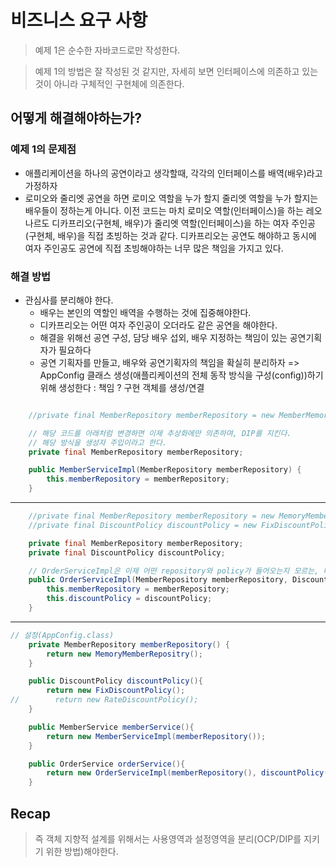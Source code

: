 # 비즈니스 요구 사항

> 예제 1은 순수한 자바코드로만 작성한다.

> 예제 1의 방법은 잘 작성된 것 같지만, 자세히 보면 인터페이스에 의존하고 있는 것이 아니라 구체적인 구현체에 의존한다.

## 어떻게 해결해야하는가?

### 예제 1의 문제점

- 애플리케이션을 하나의 공연이라고 생각할때, 각각의 인터페이스를 배역(배우)라고 가정하자
- 로미오와 줄리엣 공연을 하면 로미오 역할을 누가 할지 줄리엣 역할을 누가 할지는 배우들이 정하는게 아니다. 이전 코드는 마치 로미오 역할(인터페이스)을 하는 레오나르도 디카프리오(구현체, 배우)가 줄리엣 역할(인터페이스)을 하는 여자 주인공(구현체, 배우)을 직접 초빙하는 것과 같다. 디카프리오는 공연도 해야하고 동시에 여자 주인공도 공연에 직접 초빙해야하는 너무 많은 책임을 가지고 있다.

### 해결 방법

- 관심사를 분리해야 한다.
    - 배우는 본인의 역할인 배역을 수행하는 것에 집중해야한다.
    - 디카프리오는 어떤 여자 주인공이 오더라도 같은 공연을 해야한다.
    - 해결을 위해선 공연 구성, 담당 배우 섭외, 배우 지정하는 책임이 있는 공연기획자가 필요하다
    - 공연 기획자를 만들고, 배우와 공연기획자의 책임을 확실히 분리하자
=> AppConfig 클래스 생성(애플리케이션의 전체 동작 방식을 구성(config))하기 위해 생성한다 : 책임 ? 구현 객체를 생성/연결


```java 

    //private final MemberRepository memberRepository = new MemberMemoryRepository;

    // 해당 코드를 아래처럼 변경하면 이제 추상화에만 의존하며, DIP를 지킨다.
    // 해당 방식을 생성자 주입이라고 한다.
    private final MemberRepository memberRepository;

    public MemberServiceImpl(MemberRepository memberRepository) {
        this.memberRepository = memberRepository;
    }

```

---

```java
    //private final MemberRepository memberRepository = new MemoryMemberRepositry();
    //private final DiscountPolicy discountPolicy = new FixDiscountPolicy();

    private final MemberRepository memberRepository;
    private final DiscountPolicy discountPolicy;

    // OrderServiceImpl은 이제 어떤 repository와 policy가 들어오는지 모르는, 대본만 보고 공연을 하는 배우와 같아진다.
    public OrderServiceImpl(MemberRepository memberRepository, DiscountPolicy discountPolicy) {
        this.memberRepository = memberRepository;
        this.discountPolicy = discountPolicy;
    }
```

---
```java
// 설정(AppConfig.class)
    private MemberRepository memberRepository() {
        return new MemoryMemberRepositry();
    }

    public DiscountPolicy discountPolicy(){
        return new FixDiscountPolicy();
//        return new RateDiscountPolicy();
    }

    public MemberService memberService(){
        return new MemberServiceImpl(memberRepository());
    }

    public OrderService orderService(){
        return new OrderServiceImpl(memberRepository(), discountPolicy());
    }

```


## Recap

> 즉 객체 지향적 설계를 위해서는 사용영역과 설정영역을 분리(OCP/DIP를 지키기 위한 방법)해야한다.


